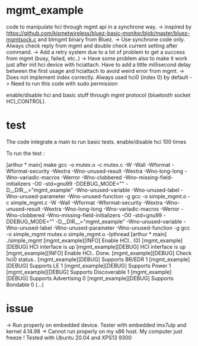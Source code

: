 # mgmt_example

code to manipulate hci through mgmt api in a synchrone way.
-> inspired by https://github.com/kismetwireless/bluez-basic-monitor/blob/master/bluez-mgmtsock.c and btmgmt binary from Bluez.
-> Use synchrone code only. Always check reply from mgmt and double check current setting after command.
-> Add a retry system due to a lot of problem to get a success from mgmt (busy, failed, etc..)
-> Have some problem also to make it work just after init hci device with hciattach. Have to add a little millisecond delay between
the first usage and hciattach to avoid weird error from mgmt.
-> Does not implement index correctly. Always used hci0 (index 0) by default
-> Need to run this code with sudo permission

enable/disable hci and basic stuff through mgmt protocol (bluetooth socket HCI_CONTROL).

# test

The code integrate a main to run basic tests. enable/disable hci 100 times

To run the test :

[arthur * main] make
gcc -o mutex.o -c mutex.c -W -Wall -Wformat -Wformat-security -Wextra  -Wno-unused-result -Wextra -Wno-long-long -Wno-variadic-macros -Werror -Wno-clobbered -Wno-missing-field-initializers -O0 -std=gnu99 -DDEBUG_MODE="" -D__DIR__=\"mgmt_example\" -Wno-unused-variable -Wno-unused-label -Wno-unused-parameter -Wno-unused-function -g
gcc -o simple_mgmt.o -c simple_mgmt.c -W -Wall -Wformat -Wformat-security -Wextra  -Wno-unused-result -Wextra -Wno-long-long -Wno-variadic-macros -Werror -Wno-clobbered -Wno-missing-field-initializers -O0 -std=gnu99 -DDEBUG_MODE="" -D__DIR__=\"mgmt_example\" -Wno-unused-variable -Wno-unused-label -Wno-unused-parameter -Wno-unused-function -g
gcc -o simple_mgmt mutex.o simple_mgmt.o -lpthread
[arthur * main] ./simple_mgmt
[mgmt_example][INFO] Enable HCI.. (0)
[mgmt_example][DEBUG] HCI interface is up
[mgmt_example][DEBUG] HCI interface is up
[mgmt_example][INFO] Enable HCI.. Done.
[mgmt_example][DEBUG] Check hci0 status..
[mgmt_example][DEBUG] Supports BR/EDR 1
[mgmt_example][DEBUG] Supports LE 1
[mgmt_example][DEBUG] Supports Power 1
[mgmt_example][DEBUG] Supports Discoverable 1
[mgmt_example][DEBUG] Supports Advertising 0
[mgmt_example][DEBUG] Supports Bondable 0
(...)

# issue

-> Run properly on embedded device. Tester with embedded imx7ulp and kernel 4.14.98
-> Cannot run properly on my x86 host. My computer just freeze ! Tested with Ubuntu 20.04 and XPS13 9300
